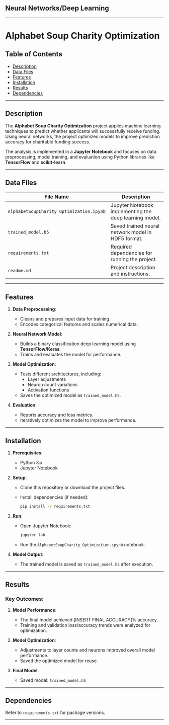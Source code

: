 ## Neural Networks/Deep Learning
---
# Alphabet Soup Charity Optimization

## Table of Contents
- [Description](#description)
- [Data Files](#data-files)
- [Features](#features)
- [Installation](#installation)
- [Results](#results)
- [Dependencies](#dependencies)

---

## Description

The **Alphabet Soup Charity Optimization** project applies machine learning techniques to predict whether applicants will successfully receive funding. Using neural networks, the project optimizes models to improve prediction accuracy for charitable funding success.

The analysis is implemented in a **Jupyter Notebook** and focuses on data preprocessing, model training, and evaluation using Python libraries like **TensorFlow** and **scikit-learn**.

---

## Data Files

| File Name                          | Description                                                 |
|------------------------------------|-------------------------------------------------------------|
| `AlphabetSoupCharity_Optimization.ipynb` | Jupyter Notebook implementing the deep learning model.       |
| `trained_model.h5`                 | Saved trained neural network model in HDF5 format.           |
| `requirements.txt`                 | Required dependencies for running the project.               |
| `readme.md`                        | Project description and instructions.                       |


---

## Features

1. **Data Preprocessing**:
   - Cleans and prepares input data for training.
   - Encodes categorical features and scales numerical data.

2. **Neural Network Model**:
   - Builds a binary classification deep learning model using **TensorFlow/Keras**.
   - Trains and evaluates the model for performance.

3. **Model Optimization**:
   - Tests different architectures, including:
     - Layer adjustments
     - Neuron count variations
     - Activation functions
   - Saves the optimized model as `trained_model.h5`.

4. **Evaluation**:
   - Reports accuracy and loss metrics.
   - Iteratively optimizes the model to improve performance.

---

## Installation

1. **Prerequisites**:
   - Python 3.x
   - Jupyter Notebook

2. **Setup**:
   - Clone this repository or download the project files.
     
   - Install dependencies (if needed):
     ```bash
     pip install -r requirements.txt
     ```

3. **Run**:
   - Open Jupyter Notebook:
     ```bash
     jupyter lab
     ```
   - Run the `AlphabetSoupCharity_Optimization.ipynb` notebook.

4. **Model Output**:
   - The trained model is saved as `trained_model.h5` after execution.
---

## Results

### Key Outcomes:

1. **Model Performance**:
   - The final model achieved [INSERT FINAL ACCURACY]% accuracy.
   - Training and validation loss/accuracy trends were analyzed for optimization.

2. **Model Optimization**:
   - Adjustments to layer counts and neurons improved overall model performance.
   - Saved the optimized model for reuse.

3. **Final Model**:
   - Saved model: `trained_model.h5`
---

## Dependencies

Refer to `requirements.txt` for package versions.

---